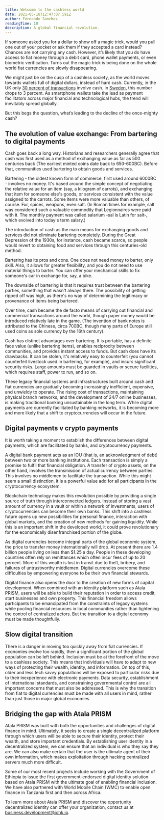 ```yaml
---
title: Welcome to the cashless world
date: 2021-05-18T12:47:07.591Z
author: Fernando Sanchez
readingTime: 10
description: A global financial revolution.
---
```

If someone asked you for a dollar to show off a magic trick, would you pull one out of your pocket or ask them if they accepted a card instead? Chances are not carrying any cash. However, it’s likely that you do have access to fiat money through a debit card, phone wallet payments, or even biometric verification. Turns out the magic trick is being done on the whole world fiat currencies are slowly disappearing. 

We might just be on the cusp of a cashless society, as the world moves towards wallets full of digital dollars, instead of hard cash. Currently, in the UK only [30 percent of transactions](https://www.statista.com/topics/3136/payment-cards-in-the-united-kingdom-uk/) involve cash. In [Sweden](https://www.riksbank.se/en-gb/payments--cash/payments-in-sweden/payments-in-sweden-2020/1.-the-payment-market-is-being-digitalised/cash-is-losing-ground/), this number drops to 3 percent. As smartphone wallets take the lead as payment facilitators across major financial and technological hubs, the trend will inevitably spread globally. 

But this begs the question, what’s leading to the decline of the once-mighty cash?

## The evolution of value exchange: From bartering to digital payments

Cash goes back a long way. Historians and researchers generally agree that cash was first used as a method of exchanging value as far as 500 centuries back (The earliest minted coins date back to 650-600BC). Before that, communities used bartering to obtain goods and services. 

Bartering - the oldest known form of commerce, first used around 6000BC - involves no money. It's based around the simple concept of negotiating the relative value for an item (say, a kilogram of carrots), and exchanging that item for someone else's goods, or services consistent with the value assigned to the carrots. Some items were more valuable than others, of course. Fur, spices, weapons, even salt. (In Roman times for example, salt was considered such a valuable commodity that Legionnaires were paid with it. The monthly payment was called salarium -sal is Latin for salt-, which evolved into today's term salary.)

The introduction of cash as the main means for exchanging goods and services did not eliminate bartering completely. During the Great Depression of the 1930s, for instance, cash became scarce, so people would revert to obtaining food and services through this centuries-old method.

Bartering has its pros and cons. One does not need money to barter, only skill. Also, it allows for greater flexibility, and you do not need to use material things to barter. You can offer your mechanical skills to fix someone's car in exchange for, say, a bike. 

The downside of bartering is that it requires trust between the bartering parties, something that wasn't always there. The possibility of getting ripped off was high, as there's no way of determining the legitimacy or provenance of items being bartered. 

Over time, cash became the de facto means of carrying out financial and commercial transactions around the world, though paper money would be introduced relatively late in the game. (The invention of bank notes is attributed to the Chinese, circa 700BC, though many parts of Europe still used coins as sole currency by the 16th century). 

Cash has distinct advantages over bartering. It is portable, has a definite face value (unlike bartering items), enables reciprocity between communities, and provides instant access to funds. But cash does have its drawbacks. It can be stolen, it's relatively easy to counterfeit (you cannot counterfeit livestock used in bartering, for example), and incurs significant security risks. Large amounts must be guarded in vaults or secure facilities, which requires staff, power to run, and so on.

These legacy financial systems and infrastructures built around cash and fiat currencies are gradually becoming increasingly inefficient, expensive, and unwieldy to operate. The rising cost of transactions, maintaining physical branch networks, and the development of 24/7 online businesses, is making traditional banking unsustainable in the long term. While digital payments are currently facilitated by banking networks, it is becoming more and more likely that a shift to cryptocurrencies will occur in the future.

## Digital payments v crypto payments

It is worth taking a moment to establish the differences between digital payments, which are facilitated by banks, and cryptocurrency payments. 

A digital bank payment acts as an IOU (that is, an acknowledgment of debt) between two or more banking institutions. Each transaction is simply a promise to fulfil that financial obligation. A transfer of crypto assets, on the other hand, involves the transmission of actual currency between parties. This involves no middlemen to facilitate the transaction. While this might seem a small distinction, it is a powerful value add for all participants in the cryptocurrency ecosystem.

Blockchain technology makes this revolution possible by providing a single source of truth through interconnected ledgers. Instead of storing a vast amount of currency in a vault or within a network of investments, users of cryptocurrencies can become their own banks. This shift into a cashless future opens up new possibilities for personal finance, interaction with global markets, and the creation of new methods for gaining liquidity. While this is an important shift in the developed world, it could prove revolutionary for the economically disenfranchised portion of the globe.

As digital currencies become integral parts of the global economic system, the price to transfer money internationally will drop. At present there are 1.4 billion people living on less than $1.25 a day. People in these developing countries often rely on remittances which often incur fees of up to 20 percent. More of this wealth is lost in transit due to theft, bribery, and failures of untrustworthy middlemen. Digital currencies overcome these difficulties by empowering everyone to be their own financial stewards.

Digital finance also opens the door to the creation of new forms of capital development. When combined with an identity platform such as Atala PRISM, users will be able to build their reputation in order to access credit, start businesses and own property. This financial freedom allows participants to be emancipated from the constraints of legacy systems while pooling financial resources in local communities rather than tightening the control of centralized actors. But the transition to a digital economy must be made thoughtfully.

## Slow digital transition

There is a danger in moving too quickly away from fiat currencies. If economies evolve too rapidly, then a significant portion of the global population can be left behind. Inclusion must be at the forefront of the move to a cashless society. This means that individuals will have to adapt to new ways of protecting their wealth, identity, and information. On top of this, older and less tech savvy populations will be exposed to particular risks due to their inexperience with electronic payments. Data security, establishment of international standards, and constraining governmental control are all important concerns that must also be addressed. This is why the transition from fiat to digital currencies must be made with all users in mind, rather than just those in major global economies.

## Bridging the gap with Atala PRISM

Atala PRISM was built with both the opportunities and challenges of digital finance in mind. Ultimately, it seeks to create a single decentralized platform through which users will be able to secure their identity, protect their wealth, and store important credentials. By establishing user identity in a decentralized system, we can ensure that an individual is who they say they are. We can also make certain that the user is the ultimate agent of their own information, which makes exploitation through hacking centralized servers much more difficult.

Some of our most recent projects include working with the Government of Ethiopia to issue the first government-endorsed digital identity solution based on Atala PRISM with the ultimate goal of enabling financial inclusion. We have also partnered with World Mobile Chain (WMC) to enable open finance in Tanzania first and then across Africa.

To learn more about Atala PRISM and discover the opportunity decentralized identity can offer your organization, contact us at [business.development@iohk.io](mailto:business.development@iohk.io).